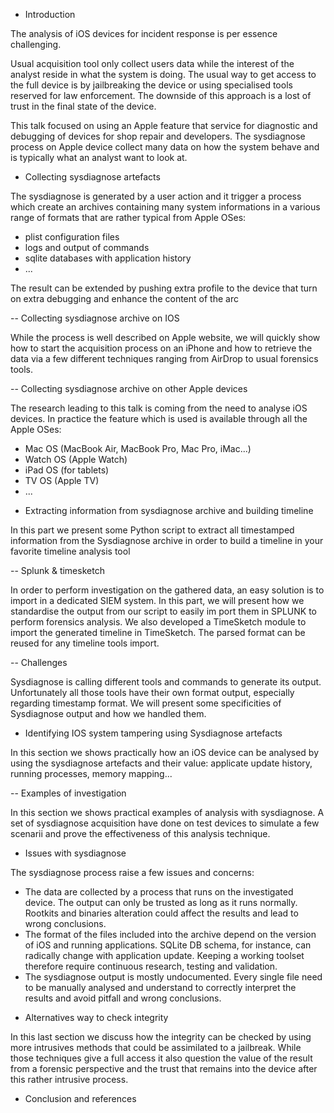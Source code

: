 - Introduction

The analysis of iOS devices for incident response is per essence challenging.  

Usual acquisition tool only collect users data while the interest of the analyst reside in what the system is doing.
The usual way to get access to the full device is by jailbreaking the device or using specialised tools reserved for law enforcement.
The downside of this approach is a lost of trust in the final state of the device.

This talk focused on using an Apple feature that service for diagnostic and debugging of devices for shop repair and developers.
The sysdiagnose process on Apple device collect many data on how the system behave and is typically what an analyst want to look at.


- Collecting sysdiagnose artefacts

The sysdiagnose is generated by a user action and it trigger a process which create an archives containing many system informations in a various range of formats that are rather typical from Apple OSes:
* plist configuration files
* logs and output of commands
* sqlite databases with application history
* ...

The result can be extended by pushing extra profile to the device that turn on extra debugging and enhance the content of the arc


-- Collecting sysdiagnose archive on IOS

While the process is well described on Apple website, we will quickly show how to start the acquisition process on an iPhone and how to retrieve the data via a few different techniques ranging from AirDrop to usual forensics tools.


-- Collecting sysdiagnose archive on other Apple devices

The research leading to this talk is coming from the need to analyse iOS devices.  In practice the feature which is used is available through all the Apple OSes:
 * Mac OS (MacBook Air, MacBook Pro, Mac Pro, iMac...)
 * Watch OS (Apple Watch)
 * iPad OS (for tablets)
 * TV OS (Apple TV)
 * ...


- Extracting information from sysdiagnose archive and building timeline

In this part we present some Python script to extract all timestamped information from the Sysdiagnose archive in order to build a timeline in your favorite timeline analysis tool


-- Splunk & timesketch

In order to perform investigation on the gathered data, an easy solution is to import in a dedicated SIEM system. In this part, we will present how we standardise the output from our script to easily im port them in SPLUNK to perform forensics analysis. We also developed a TimeSketch module to import the generated timeline in TimeSketch. The parsed format can be reused for any timeline tools import.

-- Challenges

Sysdiagnose is calling different tools and commands to generate its output. Unfortunately all those tools have their own format output, especially regarding timestamp format. We will present some specificities of Sysdiagnose output and how we handled them.


- Identifying IOS system tampering using Sysdiagnose artefacts

In this section we shows practically how an iOS device can be analysed by using the sysdiagnose artefacts and their value: applicate update history, running processes, memory mapping...


-- Examples of investigation

In this section we shows practical examples of analysis with sysdiagnose. A set of sysdiagnose acquisition have done on test devices to simulate a few scenarii and prove the effectiveness of this analysis technique.


- Issues with sysdiagnose

The sysdiagnose process raise a few issues and concerns:
* The data are collected by a process that runs on the investigated device.  The output can only be trusted as long as it runs normally. Rootkits and binaries alteration could affect the results and lead to wrong conclusions.
* The format of the files included into the archive depend on the version of iOS and running applications.  SQLite DB schema, for instance, can radically change with application update. Keeping a working toolset therefore require continuous research, testing and validation.
* The sysdiagnose output is mostly undocumented.  Every single file need to be manually analysed and understand to correctly interpret the results and avoid pitfall and wrong conclusions.



- Alternatives way to check integrity

In this last section we discuss how the integrity can be checked by using more intrusives methods that could be assimilated to a jailbreak.  While those techniques give a full access it also question the value of the result from a forensic perspective and the trust that remains into the device after this rather intrusive process.


- Conclusion and references 